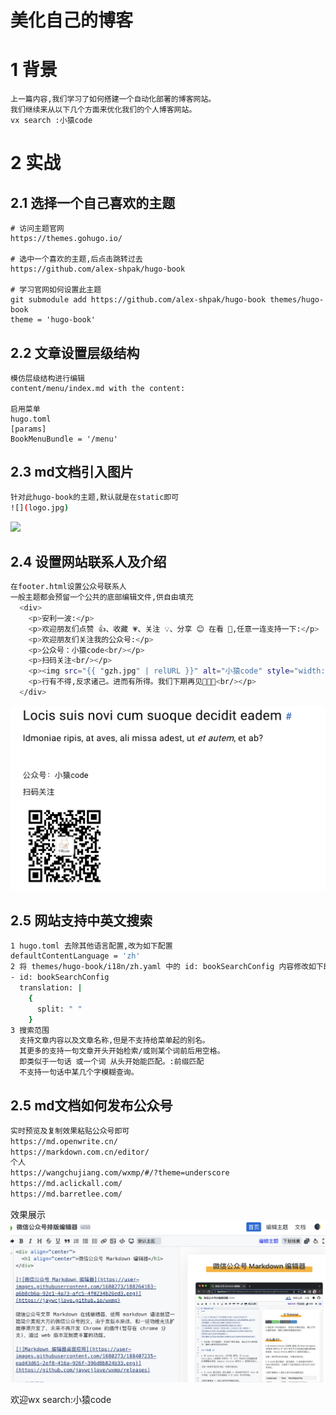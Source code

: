 # 美化自己的博客
# 1 背景
```
上一篇内容,我们学习了如何搭建一个自动化部署的博客网站。
我们继续来从以下几个方面来优化我们的个人博客网站。
vx search :小猿code
```

# 2 实战

## 2.1 选择一个自己喜欢的主题

```
# 访问主题官网
https://themes.gohugo.io/

# 选中一个喜欢的主题,后点击跳转过去
https://github.com/alex-shpak/hugo-book

# 学习官网如何设置此主题
git submodule add https://github.com/alex-shpak/hugo-book themes/hugo-book
theme = 'hugo-book'
```


## 2.2 文章设置层级结构
```
模仿层级结构进行编辑
content/menu/index.md with the content:

启用菜单
hugo.toml
[params]
BookMenuBundle = '/menu'
```

## 2.3 md文档引入图片
```bash
针对此hugo-book的主题,默认就是在static即可
![](logo.jpg)
```
![](/logo.jpg)

## 2.4 设置网站联系人及介绍
```bash
在footer.html设置公众号联系人
一般主题都会预留一个公共的底部编辑文件,供自由填充
  <div>
    <p>安利一波:</p>
    <p>欢迎朋友们点赞 👍、收藏 💗、关注 💡、分享 😊 在看 👀,任意一连支持一下:</p>
    <p>欢迎朋友们关注我的公众号:</p>
    <p>公众号：小猿code<br/></p>
    <p>扫码关注<br/></p>
    <p><img src="{{ "gzh.jpg" | relURL }}" alt="小猿code" style="width: 150px; height: 150px;"/></p>
    <p>行有不得,反求诸己。进而有所得。我们下期再见🎉🎉🎉<br/></p>
  </div>
```
![](/github/xg_footer.png)

## 2.5 网站支持中英文搜索
```bash
1 hugo.toml 去除其他语言配置,改为如下配置
defaultContentLanguage = 'zh'
2 将 themes/hugo-book/i18n/zh.yaml 中的 id: bookSearchConfig 内容修改如下即可
- id: bookSearchConfig
  translation: |
    {
      split: " "
    }
3 搜索范围
  支持文章内容以及文章名称,但是不支持给菜单起的别名。
  其更多的支持一句文章开头开始检索/或则某个词前后用空格。
  即类似于一句话 或一个词 从头开始能匹配。:前缀匹配
  不支持一句话中某几个字模糊查询。
```

## 2.5 md文档如何发布公众号
```bash
实时预览及复制效果粘贴公众号即可
https://md.openwrite.cn/
https://markdown.com.cn/editor/
个人
https://wangchujiang.com/wxmp/#/?theme=underscore
https://md.aclickall.com/
https://md.barretlee.com/
```
效果展示
![](/github/xg_weixingzhpaiban.png)


欢迎wx search:小猿code